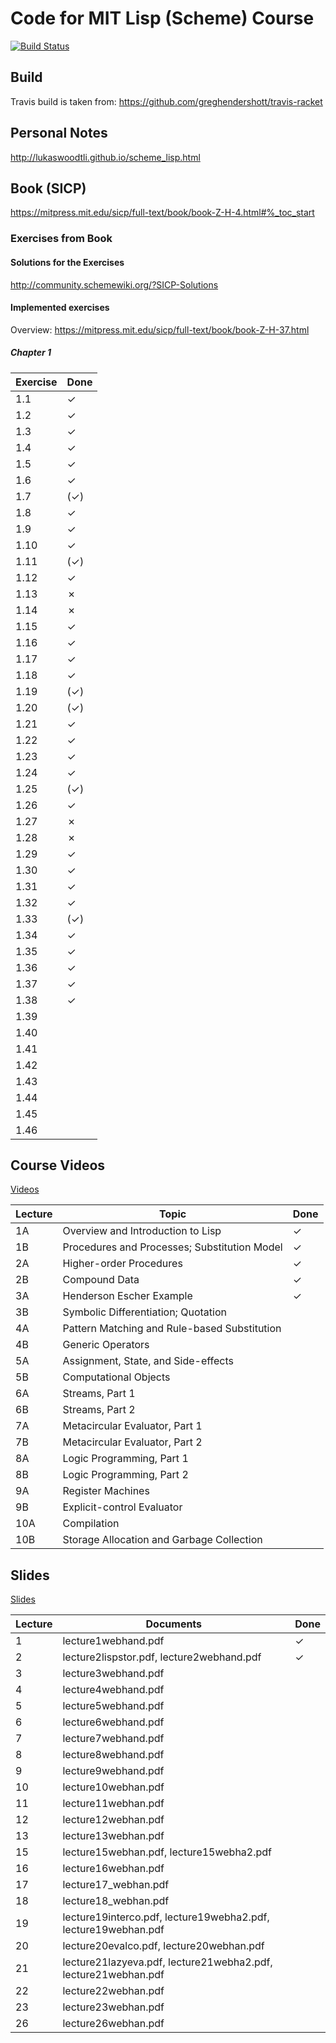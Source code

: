# Code for MIT Lisp (Scheme) Course

[![Build Status](https://travis-ci.org/LukasWoodtli/SchemeCourse.svg?branch=master)](https://travis-ci.org/LukasWoodtli/SchemeCourse)

## Build

Travis build is taken from: https://github.com/greghendershott/travis-racket

## Personal Notes

http://lukaswoodtli.github.io/scheme_lisp.html

## Book (SICP)
https://mitpress.mit.edu/sicp/full-text/book/book-Z-H-4.html#%_toc_start

### Exercises from Book

#### Solutions for the Exercises
http://community.schemewiki.org/?SICP-Solutions

#### Implemented exercises

Overview: https://mitpress.mit.edu/sicp/full-text/book/book-Z-H-37.html

##### Chapter 1

| Exercise | Done |
|----------|------|
| 1.1      |   ✓  |
| 1.2      |   ✓  |
| 1.3      |   ✓  |
| 1.4      |   ✓  |
| 1.5      |   ✓  |
| 1.6      |   ✓  |
| 1.7      |  (✓) |
| 1.8      |   ✓  |
| 1.9      |   ✓  |
| 1.10     |   ✓  |
| 1.11     |  (✓) |
| 1.12     |   ✓  |
| 1.13     |   ✗  |
| 1.14     |   ✗  |
| 1.15     |   ✓  |
| 1.16     |   ✓  |
| 1.17     |   ✓  |
| 1.18     |   ✓  |
| 1.19     |  (✓) |
| 1.20     |  (✓) |
| 1.21     |   ✓  |
| 1.22     |   ✓  |
| 1.23     |   ✓  |
| 1.24     |   ✓  |
| 1.25     |  (✓) |
| 1.26     |   ✓  |
| 1.27     |   ✗  |
| 1.28     |   ✗  |
| 1.29     |   ✓  |
| 1.30     |   ✓  |
| 1.31     |   ✓  |
| 1.32     |   ✓  |
| 1.33     |  (✓) |
| 1.34     |   ✓  |
| 1.35     |   ✓  |
| 1.36     |   ✓  |
| 1.37     |   ✓  |
| 1.38     |   ✓  |
| 1.39     |      |
| 1.40     |      |
| 1.41     |      |
| 1.42     |      |
| 1.43     |      |
| 1.44     |      |
| 1.45     |      |
| 1.46     |      |

## Course Videos
[Videos](http://ocw.mit.edu/courses/electrical-engineering-and-computer-science/6-001-structure-and-interpretation-of-computer-programs-spring-2005/video-lectures/1a-overview-and-introduction-to-lisp/)

| Lecture | Topic                                          | Done |
|---------|------------------------------------------------|------|
| 1A      |  Overview and Introduction to Lisp             |  ✓   |
| 1B      |  Procedures and Processes; Substitution Model  |  ✓   |
| 2A      |  Higher-order Procedures                       |  ✓   |
| 2B      |  Compound Data                                 |  ✓   |
| 3A      |  Henderson Escher Example                      |  ✓   |
| 3B      |  Symbolic Differentiation; Quotation           |      |
| 4A      |  Pattern Matching and Rule-based Substitution  |      |
| 4B      |  Generic Operators                             |      |
| 5A      |  Assignment, State, and Side-effects           |      |
| 5B      |  Computational Objects                         |      |
| 6A      |  Streams, Part 1                               |      |
| 6B      |  Streams, Part 2                               |      |
| 7A      |  Metacircular Evaluator, Part 1                |      |
| 7B      |  Metacircular Evaluator, Part 2                |      |
| 8A      |  Logic Programming, Part 1                     |      |
| 8B      |  Logic Programming, Part 2                     |      |
| 9A      |  Register Machines                             |      |
| 9B      |  Explicit-control Evaluator                    |      |
| 10A     |  Compilation                                   |      |
| 10B     |  Storage Allocation and Garbage Collection     |      |




## Slides

[Slides](http://ocw.mit.edu/courses/electrical-engineering-and-computer-science/6-001-structure-and-interpretation-of-computer-programs-spring-2005/readings/)

| Lecture | Documents                                  | Done |
|---------|--------------------------------------------|------|
|    1    | lecture1webhand.pdf                        |   ✓  |
|    2    | lecture2lispstor.pdf, lecture2webhand.pdf  |   ✓  |
|    3    | lecture3webhand.pdf                        |      |
|    4    | lecture4webhand.pdf                        |      |
|    5    | lecture5webhand.pdf                        |      |
|    6    | lecture6webhand.pdf                        |      |
|    7    | lecture7webhand.pdf                        |      |
|    8    | lecture8webhand.pdf                        |      |
|    9    | lecture9webhand.pdf                        |      |
|   10    | lecture10webhan.pdf                        |      |
|   11    | lecture11webhan.pdf                        |      |
|   12    | lecture12webhan.pdf                        |      |
|   13    | lecture13webhan.pdf                        |      |
|   15    | lecture15webhan.pdf, lecture15webha2.pdf   |      |
|   16    | lecture16webhan.pdf                        |      |
|   17    | lecture17_webhan.pdf                       |      |
|   18    | lecture18_webhan.pdf                       |      |
|   19    | lecture19interco.pdf, lecture19webha2.pdf, lecture19webhan.pdf|      |
|   20    | lecture20evalco.pdf, lecture20webhan.pdf   |      |
|   21    | lecture21lazyeva.pdf, lecture21webha2.pdf, lecture21webhan.pdf|      |
|   22    | lecture22webhan.pdf                        |      |
|   23    | lecture23webhan.pdf                        |      |
|   26    | lecture26webhan.pdf                        |      |
